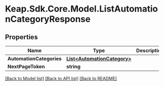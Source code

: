 # Keap.Sdk.Core.Model.ListAutomationCategoryResponse

## Properties

Name | Type | Description | Notes
------------ | ------------- | ------------- | -------------
**AutomationCategories** | [**List&lt;AutomationCategory&gt;**](AutomationCategory.md) |  | [optional] 
**NextPageToken** | **string** |  | [optional] 

[[Back to Model list]](../README.md#documentation-for-models) [[Back to API list]](../README.md#documentation-for-api-endpoints) [[Back to README]](../README.md)

